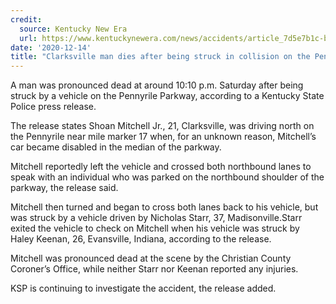 ```yaml
---
credit:
  source: Kentucky New Era
  url: https://www.kentuckynewera.com/news/accidents/article_7d5e7b1c-bb38-5e67-bcc3-f238b5a6fe37.html
date: '2020-12-14'
title: "Clarksville man dies after being struck in collision on the Pennyrile Parkway"
---
```

A man was pronounced dead at around 10:10 p.m. Saturday after being struck by a vehicle on the Pennyrile Parkway, according to a Kentucky State Police press release.

The release states Shoan Mitchell Jr., 21, Clarksville, was driving north on the Pennyrile near mile marker 17 when, for an unknown reason, Mitchell’s car became disabled in the median of the parkway.

Mitchell reportedly left the vehicle and crossed both northbound lanes to speak with an individual who was parked on the northbound shoulder of the parkway, the release said.

Mitchell then turned and began to cross both lanes back to his vehicle, but was struck by a vehicle driven by Nicholas Starr, 37, Madisonville.Starr exited the vehicle to check on Mitchell when his vehicle was struck by Haley Keenan, 26, Evansville, Indiana, according to the release.

Mitchell was pronounced dead at the scene by the Christian County Coroner’s Office, while neither Starr nor Keenan reported any injuries.

KSP is continuing to investigate the accident, the release added.
